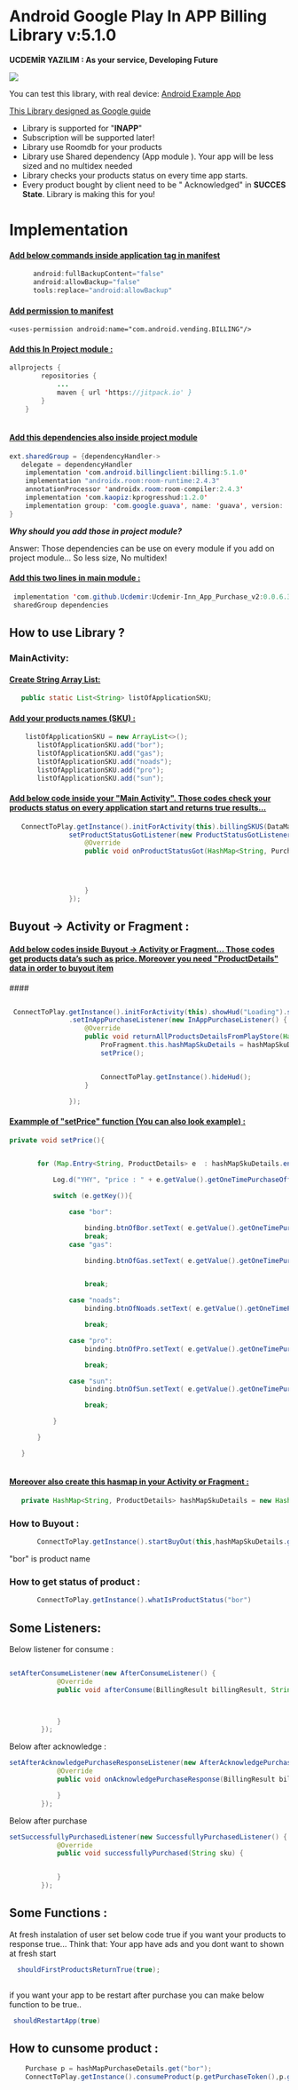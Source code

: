 # Android Google Play In APP Billing Library v:5.1.0 
**UCDEMİR YAZILIM : As your service, Developing Future**

[![](https://jitpack.io/v/Ucdemir/Ucdemir-Inn_App_Purchase_v2.svg)](https://jitpack.io/#Ucdemir/Ucdemir-Inn_App_Purchase_v2)



You can test this library, with real device:
[Android Example App](https://play.google.com/store/apps/details?id=yazilim.hilal.yesil.inn_app_purchase)

[This Library designed as Google guide](https://developer.android.com/google/play/billing/billing_library_overview)


* Library is supported for "**INAPP**"
* Subscription  will be supported later!
* Library use Roomdb for your products
* Library use Shared dependency (App module ). Your app will be less sized and no multidex needed
* Library checks your products status on every time app starts.
* Every product bought by client need to be " Acknowledged" in **SUCCES State**. Library is making this for you! 

# Implementation
#### <ins> Add  below commands inside application tag  in manifest  </ins> ####
  ```java
        android:fullBackupContent="false"
        android:allowBackup="false"
        tools:replace="android:allowBackup"
```
#### <ins> Add permission to manifest </ins> ####

```android
<uses-permission android:name="com.android.vending.BILLING"/>
```


#### <ins> Add this In Project module  : </ins> ####

```java
allprojects {
		repositories {
			...
			maven { url 'https://jitpack.io' }
		}
	}
	
```

#### <ins> Add this dependencies also inside project module </ins> ####


```java
ext.sharedGroup = {dependencyHandler->
   delegate = dependencyHandler
    implementation 'com.android.billingclient:billing:5.1.0'
    implementation "androidx.room:room-runtime:2.4.3"
    annotationProcessor 'androidx.room:room-compiler:2.4.3'
    implementation 'com.kaopiz:kprogresshud:1.2.0'
    implementation group: 'com.google.guava', name: 'guava', version: '11.0.2'
}
```

***Why should you add those in project module?***

Answer: Those  dependencies can be use on every module  if you add  on project module... So less size, No multidex!

 
 #### <ins> Add this two lines in main module : </ins> ####
 
 ```java
  implementation 'com.github.Ucdemir:Ucdemir-Inn_App_Purchase_v2:0.0.6.3'
  sharedGroup dependencies
```

## How to use Library ?        
### MainActivity:


 
 #### <ins>  Create String Array List: </ins> ####


 ```java
    public static List<String> listOfApplicationSKU;
```
 
 #### <ins> Add your products names (SKU) :  </ins> ####

 ```java
     listOfApplicationSKU = new ArrayList<>();
        listOfApplicationSKU.add("bor");
        listOfApplicationSKU.add("gas");
        listOfApplicationSKU.add("noads");
        listOfApplicationSKU.add("pro");
        listOfApplicationSKU.add("sun");

  ``` 

 #### <ins> Add below code inside your "Main Activity". Those codes check your products status on every application start and returns true results...  </ins> ####


 ```java
    ConnectToPlay.getInstance().initForActivity(this).billingSKUS(DataManager.listOfApplicationSKU).startToWork(ConnectToPlay.CallType.CheckProductStatus).
                setProductStatusGotListener(new ProductStatusGotListener() {
                    @Override
                    public void onProductStatusGot(HashMap<String, Purchase> hashMapPurchaseDetails) {




                    }
                });
```
## Buyout -> Activity or Fragment :

 #### <ins>Add below codes inside Buyout -> Activity or Fragment... Those codes get products data’s such as price. Moreover you need "ProductDetails" data in order to buyout item
 </ins> ####


 ```java

  ConnectToPlay.getInstance().initForActivity(this).showHud("Loading").startToWork(ConnectToPlay.CallType.GetPriceProducts)
                .setInAppPurchaseListener(new InAppPurchaseListener() {
                    @Override
                    public void returnAllProductsDetailsFromPlayStore(HashMap<String,ProductDetails> hashMapSkuDetails) {
                        ProFragment.this.hashMapSkuDetails = hashMapSkuDetails;
                        setPrice();


                        ConnectToPlay.getInstance().hideHud();
                    }

                });
```

 #### <ins> Exammple of "setPrice" function (You can also look example) :  </ins> ####

 ```java
private void setPrice(){


        for (Map.Entry<String, ProductDetails> e  : hashMapSkuDetails.entrySet()){

            Log.d("YHY", "price : " + e.getValue().getOneTimePurchaseOfferDetails().getFormattedPrice());

            switch (e.getKey()){

                case "bor":

                    binding.btnOfBor.setText( e.getValue().getOneTimePurchaseOfferDetails().getFormattedPrice());
                    break;
                case "gas":

                    binding.btnOfGas.setText( e.getValue().getOneTimePurchaseOfferDetails().getFormattedPrice());


                    break;

                case "noads":
                    binding.btnOfNoads.setText( e.getValue().getOneTimePurchaseOfferDetails().getFormattedPrice());

                    break;

                case "pro":
                    binding.btnOfPro.setText( e.getValue().getOneTimePurchaseOfferDetails().getFormattedPrice());

                    break;

                case "sun":
                    binding.btnOfSun.setText( e.getValue().getOneTimePurchaseOfferDetails().getFormattedPrice());

                    break;

            }

        }

    }
  
```
#### <ins> Moreover also create  this hasmap in your Activity or Fragment : </ins> ####


 ```java
    private HashMap<String, ProductDetails> hashMapSkuDetails = new HashMap<>();  
```

### How to Buyout : ###

 ```java
        ConnectToPlay.getInstance().startBuyOut(this,hashMapSkuDetails.get("bor")); 
```

"bor" is product name


### How to get status of product : ###

 ```java
        ConnectToPlay.getInstance().whatIsProductStatus("bor")
```

## Some Listeners:     
Below listener for consume :
```java

setAfterConsumeListener(new AfterConsumeListener() {
            @Override
            public void afterConsume(BillingResult billingResult, String s) {



            }
        });
```

Below after acknowledge :

```java
setAfterAcknowledgePurchaseResponseListener(new AfterAcknowledgePurchaseResponseListener() {
            @Override
            public void onAcknowledgePurchaseResponse(BillingResult billingResult) {

            }
        });
```

Below after purchase
```java
setSuccessfullyPurchasedListener(new SuccessfullyPurchasedListener() {
            @Override
            public void successfullyPurchased(String sku) {


            }
        });

```
## Some Functions :   

At fresh instalation of user set below code true if you want your products to response true...
Think that: Your app have ads and you dont want to shown at fresh start
```java
  shouldFirstProductsReturnTrue(true);
  
```

if you want your app to be restart after purchase you can make below function to be true..
```java
 shouldRestartApp(true)  
```
## How to cunsome product :   

```java
    Purchase p = hashMapPurchaseDetails.get("bor");
    ConnectToPlay.getInstance().consumeProduct(p.getPurchaseToken(),p.getDeveloperPayload());
```

